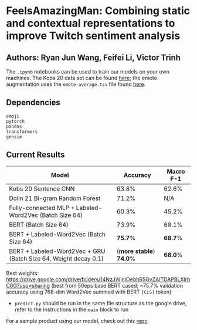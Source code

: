 # FeelsAmazingMan: Combining static and contextual representations to improve Twitch sentiment analysis
## Authors: Ryan Jun Wang, Feifei Li, Victor Trinh

The `.ipynb` notebooks can be used to train our models on your own machines. The Kobs 20 data set can be found [here](https://github.com/konstantinkobs/emote-controlled/blob/master/data/labeled_dataset.csv); the emote augmentation uses the `emote-average.tsv` file found [here](https://github.com/konstantinkobs/emote-controlled/blob/master/lexica/emote_average.tsv).

## Dependencies

```
emoji
pytorch
pandas
transformers
gensim
```

## Current Results

 | Model | Accuracy | Macro F-1 |
 | ----- | -------- | --------- |
 | Kobs 20 Sentence CNN | 63.8% | 62.6% |
 | Dolin 21 Bi-gram Random Forest | 71.2% | N/A |
 | Fully-connected MLP + Labeled-Word2Vec (Batch Size 64)  | 60.3% | 45.2% |
 | BERT (Batch Size 64) | 73.9% | 68.1% |
 | BERT + Labeled-Word2Vec (Batch Size 64) | **75.7**% | **68.7**% |
 | BERT + Labeled-Word2Vec + GRU (Batch Size 64, Weight decay 0.1) | (**more stable**) **74.0**% | **68.0**%  |

Best weights: https://drive.google.com/drive/folders/14NzJWjnIOebhR5GvZAITDAPBLXlrhC6G?usp=sharing (best from 50eps base BERT cased; ~75.7% validation accuracy using 768-dim Word2Vec summed with BERT `[CLS]` token)

* `predict.py` should be run in the same file structure as the google drive, refer to the instructions in the `main` block to run

For a sample product using our model, check out this [repo](https://github.com/Victor-Trinh/twitch-sentiment-webapp)
